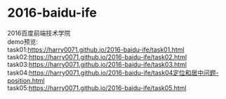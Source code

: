 # 2016-baidu-ife
2016百度前端技术学院<br>
demo预览:<br>
task01:https://harry0071.github.io/2016-baidu-ife/task01.html<br>
task02:https://harry0071.github.io/2016-baidu-ife/task02.html<br>
task03:https://harry0071.github.io/2016-baidu-ife/task03.html<br>
task04:https://harry0071.github.io/2016-baidu-ife/task04定位和居中问题-position.html<br>
task05:https://harry0071.github.io/2016-baidu-ife/task05.html<br>
